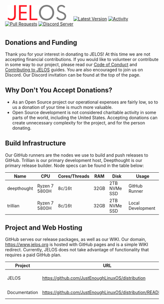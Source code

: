 &nbsp;&nbsp;<img src="https://raw.githubusercontent.com/JustEnoughLinuxOS/distribution/dev/distributions/JELOS/logos/jelos-logo.png" width=192>&nbsp;&nbsp;&nbsp;&nbsp;&nbsp;&nbsp;[![Latest Version](https://img.shields.io/github/release/JustEnoughLinuxOS/distribution.svg?color=5998FF&label=latest%20version&style=flat-square)](https://github.com/JustEnoughLinuxOS/distribution/releases/latest) [![Activity](https://img.shields.io/github/commit-activity/m/JustEnoughLinuxOS/distribution?color=5998FF&style=flat-square)](https://github.com/JustEnoughLinuxOS/distribution/commits) [![Pull Requests](https://img.shields.io/github/issues-pr-closed/JustEnoughLinuxOS/distribution?color=5998FF&style=flat-square)](https://github.com/JustEnoughLinuxOS/distribution/pulls) [![Discord Server](https://img.shields.io/discord/948029830325235753?color=5998FF&label=chat&style=flat-square)](https://discord.gg/seTxckZjJy)
#

## Donations and Funding
Thank you for your interest in donating to JELOS!  At this time we are not accepting financial contributions.  If you would like to volunteer or contribute in some way to our project, please read our [Code of Conduct](https://github.com/JustEnoughLinuxOS/distribution/blob/main/CODE_OF_CONDUCT.md#contributor-covenant-code-of-conduct) and [Contributing to JELOS](https://github.com/JustEnoughLinuxOS/distribution/blob/main/CONTRIBUTING.md#contributing-to-jelos) guides.  You are also encouraged to join us on Discord.  Our Discord invitation can be found at the top of the page.

## Why Don't You Accept Donations?
* As an Open Source project our operational expenses are fairly low, so to us a donation of your time is much more valuable.
* Open Source development is not considered charitable activity in some parts of the world, including the United States.  Accepting donations can create unnecessary complexity for the project, and for the person donating.
				
## Build Infrastructure
Our GitHub runners are the nodes we use to build and push releases to GitHub. Trillian is our primary development host, Deepthought is our primary release builder.  Node specs can be found in the table below:

| Name | CPU | Cores/Threads | RAM | Disk | Usage |
|----|----|----|----|----|----|
| deepthought | Ryzen 7 5800H | 8c/16t | 32GB | 2TB NVMe SSD | GitHub Runner |
| trillian | Ryzen 7 5800H | 8c/16t | 32GB | 2TB NVMe SSD | Local Development |

## Project and Web Hosting
GitHub serves our release packages, as well as our WIKI.  Our domain, https://www.jelos.org is hosted with GitHub pages and is a simple WIKI redirect.  Currently, JELOS does not take advantage of functionality that requires a paid GitHub plan.

| Project | URL | Comment |
|----|----|----|
| JELOS | https://github.com/JustEnoughLinuxOS/distribution | Project site, Stable Release Repository. |
| Documentation | https://github.com/JustEnoughLinuxOS/distribution/README.md | JELOS User Documentation | 
